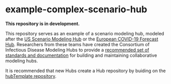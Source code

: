 # example-complex-scenario-hub

**This repository is in development.**

This repository serves as an example of a scenario modeling hub, modeled after the [US Scenario Modeling Hub](https://github.com/midas-network/covid19-scenario-modeling-hub) or the [European COVID-19 Forecast Hub](https://github.com/covid19-forecast-hub-europe/covid19-forecast-hub-europe). Researchers from these teams have created the Consortium of Infectious Disease Modeling Hubs to provide a [recommended set of standards and documentation](https://hubverse.io/en/latest/index.html) for building and maintaining collaborative modeling hubs.

It is recommended that new Hubs create a Hub repository by buiding on the [hubTemplate repository](https://github.com/hubverse-org/hubTemplate).

